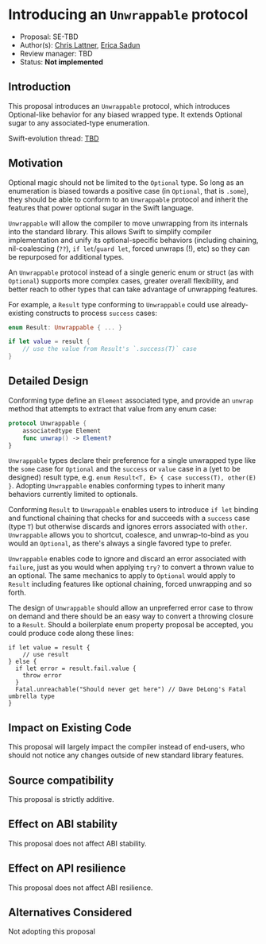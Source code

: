 # Introducing an `Unwrappable` protocol

* Proposal: SE-TBD
* Author(s): [Chris Lattner](https://github.com/lattner), [Erica Sadun](http://github.com/erica)
* Review manager: TBD
* Status: **Not implemented** 

<!---
* Implementation: [apple/swift#NNNNN](https://github.com/apple/swift/pull/NNNNN)
* Decision Notes: [Rationale](https://lists.swift.org/pipermail/swift-evolution/), [Additional Commentary](https://lists.swift.org/pipermail/swift-evolution/)
* Bugs: [SR-NNNN](https://bugs.swift.org/browse/SR-NNNN), [SR-MMMM](https://bugs.swift.org/browse/SR-MMMM)
* Previous Revision: [1](https://github.com/apple/swift-evolution/blob/...commit-ID.../proposals/NNNN-filename.md)
* Previous Proposal: [SE-XXXX](XXXX-filename.md)
* -->

## Introduction

This proposal introduces an `Unwrappable` protocol, which introduces Optional-like behavior for any biased wrapped type. It extends Optional sugar to any associated-type enumeration.

Swift-evolution thread:
[TBD](tbd.html) 

## Motivation

Optional magic should not be limited to the `Optional` type. So long as an enumeration is biased towards a positive case (in `Optional`, that is `.some`), they should be able to conform to an `Unwrappable` protocol and inherit the features that power optional sugar in the Swift language.

`Unwrappable` will allow the compiler to move unwrapping from its internals into the standard library. This allows Swift to simplify compiler implementation and unify its optional-specific behaviors (including chaining, nil-coalescing (`??`), `if let`/`guard let`, forced unwraps (!), etc) so they can be repurposed for additional types.

An `Unwrappable` protocol instead of a single generic enum or struct (as with `Optional`) supports more complex cases, greater overall flexibility, and better reach to other types that can take advantage of unwrapping features.

For example, a `Result` type conforming to `Unwrappable` could use already-existing constructs to process `success` cases:

```swift
enum Result: Unwrappable { ... }

if let value = result {
    // use the value from Result's `.success(T)` case
}
```

## Detailed Design

Conforming type define an `Element` associated type, and provide an `unwrap` method that attempts to extract that value from any enum case: 

```swift
protocol Unwrappable {
    associatedtype Element
    func unwrap() -> Element?
}
```

`Unwrappable` types declare their preference for a single unwrapped type like the `some` case for `Optional` and the `success` or `value` case in a (yet to be designed) result type, e.g. `enum Result<T, E> { case success(T), other(E) }`. Adopting `Unwrappable` enables conforming types to inherit many behaviors currently limited to optionals.

Conforming `Result` to `Unwrappable` enables users to introduce `if let` binding and functional chaining that checks for and succeeds with a `success` case (type `T`) but otherwise discards and ignores errors associated with `other`. `Unwrappable` allows you to shortcut, coalesce, and unwrap-to-bind as you would an `Optional`, as there's always a single favored type to prefer.

`Unwrappable` enables code to ignore and discard an error associated with `failure`, just as you would when applying `try?` to convert a thrown value to an optional. The same mechanics to apply to `Optional` would apply to `Result` including features like optional chaining, forced unwrapping and so forth. 

The design of `Unwrappable` should allow an unpreferred error case to throw on demand and there should be an easy way to convert a throwing closure to a `Result`. Should a boilerplate enum property proposal be accepted, you could produce code along these lines:

```
if let value = result {
    // use result
} else {
  if let error = result.fail.value {
    throw error
  }
  Fatal.unreachable("Should never get here") // Dave DeLong's Fatal umbrella type
}
```

## Impact on Existing Code

This proposal will largely impact the compiler instead of end-users, who should not notice any changes outside of new standard library features.

## Source compatibility

This proposal is strictly additive.

## Effect on ABI stability

This proposal does not affect ABI stability.

## Effect on API resilience

This proposal does not affect ABI resilience.

## Alternatives Considered

Not adopting this proposal

